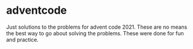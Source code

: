 # adventcode
Just solutions to the problems for advent code 2021. These are no means the best way to go about solving the problems. These were done for fun and practice.

